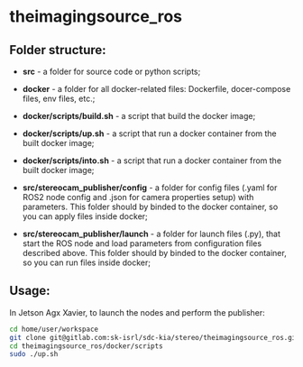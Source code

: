 # theimagingsource_ros

## Folder structure:
- **src** - a folder for source code or python scripts;
- **docker** - a folder for all docker-related files: Dockerfile, docer-compose files, env files, etc.;

- **docker/scripts/build.sh** - a script that build the docker image;
- **docker/scripts/up.sh** - a script that run a docker container from the built docker image;
- **docker/scripts/into.sh** - a script that run a docker container from the built docker image;

- **src/stereocam_publisher/config** - a folder for config files (.yaml for ROS2 node config and .json for camera properties setup) with parameters. This folder should by binded to the docker container, so you can apply files inside docker;
- **src/stereocam_publisher/launch** - a folder for launch files (.py), that start the ROS node and load parameters from configuration files described above. This folder should by binded to the docker container, so you can run files inside docker;


## Usage:
In Jetson Agx Xavier, to launch the nodes and perform the publisher: 
``` bash
cd home/user/workspace
git clone git@gitlab.com:sk-isrl/sdc-kia/stereo/theimagingsource_ros.git
cd theimagingsource_ros/docker/scripts
sudo ./up.sh
```
